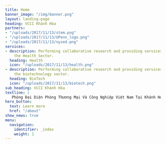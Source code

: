 ```yaml
---
title: Home
banner_image: "/img/banner.png"
layout: landing-page
heading: VCCI Khánh Hòa
partners:
- "/uploads/2017/11/13/stem.png"
- "/uploads/2017/11/13/UPenn_logo.png"
- "/uploads/2017/11/13/nysed.png"
services:
- description: Performing collaborative research and providing services to support
    the Health Sector.
  heading: Health
  icon: "/uploads/2017/11/13/health.png"
- description: Performing collaborative research and providing services to support
    the biotechnology sector.
  heading: BioTech
  icon: "/uploads/2017/11/13/biotech.png"
sub_heading: VCCI Khánh Hòa
textline: | 
   Phòng Đại Diện Phòng Thương Mại Và Công Nghiệp Việt Nam Tại Khánh Hoà
hero_button:
  text: Learn more
  href: "/about"
show_news: true
menu:
  navigation:
    identifier: _index
    weight: 1
---
```

